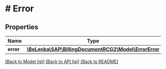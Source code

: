 # # Error

## Properties

Name | Type | Description | Notes
------------ | ------------- | ------------- | -------------
**error** | [**\BeLenka\SAP\BillingDocumentRCG2\Model\ErrorError**](ErrorError.md) |  |

[[Back to Model list]](../../README.md#models) [[Back to API list]](../../README.md#endpoints) [[Back to README]](../../README.md)
